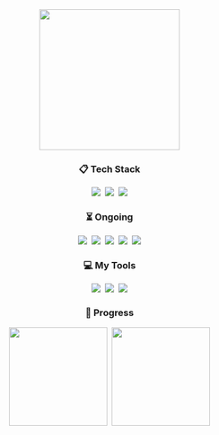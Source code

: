 <div align="center" style="font-size: 0;">
  <a href="https://github.com/decoyer">
  <img height=250 align="center" src="https://capsule-render.vercel.app/api?type=waving&color=gradient&height=240&section=footer&fontColor=ffffe4&text=Decoy%20the%20World!!&stroke=000000&strokeWidth=2&fontSize=60&fontAlign=70&fontAlignY=70&desc=🦆&descSize=60&descAlign=80&descAlignY=20"/>
  </a>
</div>

<h3 align="center">📋 Tech Stack</h3>
<div align="center">
  <img src="https://img.shields.io/badge/java-%23ED8B00.svg?style=for-the-badge&logo=openjdk&logoColor=white"/>&nbsp;
  <img src="https://img.shields.io/badge/python-3670A0?style=for-the-badge&logo=python&logoColor=ffdd54"/>&nbsp;
  <img src="https://img.shields.io/badge/Solidity-%23363636.svg?style=for-the-badge&logo=solidity&logoColor=white"/>
</div>

<h3 align="center">⏳ Ongoing</h3>
<div align="center">
  <img src="https://img.shields.io/badge/react-%2320232a.svg?style=for-the-badge&logo=react&logoColor=%2361DAFB"/>&nbsp;
  <img src="https://img.shields.io/badge/spring-%236DB33F.svg?style=for-the-badge&logo=spring&logoColor=white"/>&nbsp;
  <img src="https://img.shields.io/badge/docker-%230db7ed.svg?style=for-the-badge&logo=docker&logoColor=white"/>&nbsp;
  <img src="https://img.shields.io/badge/rust-%23000000.svg?style=for-the-badge&logo=rust&logoColor=white"/>&nbsp;
  <img src="https://img.shields.io/badge/go-%2300ADD8.svg?style=for-the-badge&logo=go&logoColor=white"/>
</div>

<h3 align="center">💻 My Tools</h3>
<div align="center">
  <img src="https://img.shields.io/badge/github-%23121011.svg?style=for-the-badge&logo=github&logoColor=white"/>&nbsp;
  <img src="https://img.shields.io/badge/git-%23F05033.svg?style=for-the-badge&logo=git&logoColor=white"/>&nbsp;
  <img src="https://img.shields.io/badge/Notion-%23000000.svg?style=for-the-badge&logo=notion&logoColor=white"/>
</div>

<h3 align="center">🏃 Progress</h3>
<div align="center">
  <a href="https://solved.ac/profile/decoyer">
  <img height="175" src="http://mazassumnida.wtf/api/v2/generate_badge?boj=decoyer"/></a>&nbsp;
  <!--
  <a href="https://solved.ac/profile/decoyer">
  <img height="175" src="http://mazandi.herokuapp.com/api?handle=decoyer&theme=dark"/></a>&nbsp;
  -->
  <a href="https://leetcode.com/u/decoyer">
  <img height="175" src="https://leetcard.jacoblin.cool/decoyer?theme=nord&font=Roboto&border=0&radius=20&animation=true"/>
  </a>
</div>
